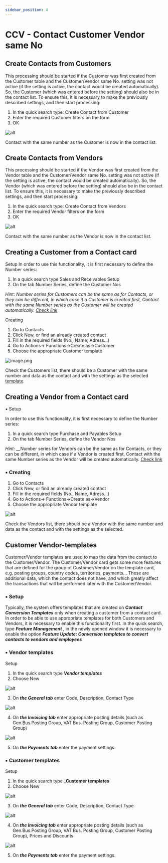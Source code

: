 ```yaml
---
sidebar_position: 4
---
```

# CCV - Contact Customer Vendor same No

## Create Contacts from Customers

This processing should be started if the Customer was first created from the Customer table and the Customer/Vendor same No. setting was not active (if the setting is active, the contact would be created automatically). So, the Customer (which was entered before the setting) should also be in the contact list. To ensure this, it is necessary to make the previously described settings, and then start processing:

1. In the quick search type: Create Contact from Customer
2. Enter the required Customer filters on the form
3. OK

![alt](https://github.com/NPSBeograd/NPS-Support/raw/main/.attachments/image-8b8ebd48-d4cb-4b83-aba4-914e3cf63a93.png)

Contact with the same number as the Customer is now in the contact list.

## Create Contacts from Vendors

This processing should be started if the Vendor was first created from the Vendor table and the Customer/Vendor same No. setting was not active (if the setting is active, the contact would be created automatically). So, the Vendor (which was entered before the setting) should also be in the contact list. To ensure this, it is necessary to make the previously described settings, and then start processing:

1. In the quick search type: Create Contact from Vendors
2. Enter the required Vendor filters on the form
3. OK

![alt](https://github.com/NPSBeograd/NPS-Support/raw/main/.attachments/image-fbcdcecf-085d-4cb5-b198-e795656bdc18.png)

Contact with the same number as the Vendor is now in the contact list.

## Creating a Customer from a Contact card

Setup In order to use this functionality, it is first necessary to define the Number series:

1. In a quick search type Sales and Receivables Setup
2. On the tab Number Series, define the Customer Nos

*Hint:* *Number series for Customers can be the same as for Contacts, or they can be different, in which case if a Customer is created first, Contact with the same Number series as the Customer will be created automatically. [Check link](https://github.com/NPSBeograd/NPS-Support/wiki/Localization-features-(Serbia)#-create-contacts-from-customers)*

Creating

1. Go to Contacts
2. Click New, or find an already created contact
3. Fill in the required fields (No., Name, Adress...)
4. Go to Actions-> Functions->Create as->Customer
5. Choose the appropriate Customer template

![image.png](https://github.com/NPSBeograd/NPS-Support/raw/main/.attachments/image-378d1aac-5132-459c-9c9f-8a10f4e68c07.png)

Check the Customers list, there should be a Customer with the same number and data as the contact and with the settings as the selected [template](https://github.com/NPSBeograd/NPS-Support/wiki/Localization-features-(Serbia)#-customer-vendor-templates).

## Creating a Vendor from a Contact card

▪️ Setup

In order to use this functionality, it is first necessary to define the Number series:

1. In a quick search type Purchase and Payables Setup
2. On the tab Number Series, define the Vendor Nos

*Hint:* __Number series for Vendors can be the same as for Contacts, or they can be different, in which case if a Vendor is created first, Contact with the same Number series as the Vendor will be created automatically. [Check link](https://github.com/NPSBeograd/NPS-Support/wiki/Localization-features-(Serbia)#-create-contacts-from-vendors)

### ▪️ Creating

1. Go to Contacts
2. Click New, or find an already created contact
3. Fill in the required fields (No., Name, Adress...)
4. Go to Actions-> Functions->Create as->Vendor
5. Choose the appropriate Vendor template

![alt](https://github.com/NPSBeograd/NPS-Support/raw/main/.attachments/image-5385b0bf-66dd-4702-be1d-5696bfe4e8a4.png)

Check the Vendors list, there should be a Vendor with the same number and data as the contact and with the settings as the selected.

## Customer Vendor-templates

Customer/Vendor templates are used to map the data from the contact to the Customer/Vendor. The Customer/Vendor card gets some more features that are defined for the group of Customer/Vendor on the template card, e.g. posting groups, country codes, territories, payments... These are additional data, which the contact does not have, and which greatly affect the transactions that will be performed later with the Customer/Vendor.

### ▪️ Setup

Typically, the system offers templates that are created on ***Contact Conversion Templates*** only when creating a customer from a contact card. In order to be able to use appropriate templates for both Customers and Vendors, it is necessary to enable this functionality first. In the quick search, type  ***Feature Management*** , in the newly opened window it is necessary to enable the option ***Feature Update: Conversion templates to convert contacts to vendors and employees***

### ▪️ Vendor templates

Setup

1. In the quick search type ***Vendor templates***
2. Choose New

![alt](https://github.com/NPSBeograd/NPS-Support/raw/main/.attachments/image-51bb566d-4c4e-45ae-b1f7-0e606a574e1d.png)

3. On ***the ***General tab****** enter Code, Description, Contact Type

![alt](https://github.com/NPSBeograd/NPS-Support/raw/main/.attachments/image-1c13600d-6ec0-4da0-9b7f-74301b908f68.png)

4. On ***the Invoicing tab*** enter appropriate posting details (such as Gen.Bus.Posting Group, VAT Bus. Posting Group, Customer Posting Group)

![alt](https://github.com/NPSBeograd/NPS-Support/raw/main/.attachments/image-abfd0455-0087-47c7-9da2-efb3b78988e5.png)

5. On ***the Payments tab*** enter the payment settings.

### ▪️ Customer templates

Setup

1. In the quick search type _**Customer templates**
2. Choose New

![alt](https://github.com/NPSBeograd/NPS-Support/raw/main/.attachments/image-dff69a1c-989c-402b-8c70-cc276b9d68a8.png)

3. On ***the ***General tab****** enter Code, Description, Contact Type

![alt](https://github.com/NPSBeograd/NPS-Support/raw/main/.attachments/image-7bfc0492-221f-4873-8839-d64492d6d65d.png)

4. On ***the Invoicing tab*** enter appropriate posting details (such as Gen.Bus.Posting Group, VAT Bus. Posting Group, Customer Posting Group), Prices and Discounts

![alt](https://github.com/NPSBeograd/NPS-Support/raw/main/.attachments/image-88ed63ad-2830-4bf5-ae61-a4428b272bbe.png)

5. On ***the Payments tab*** enter the payment settings.
